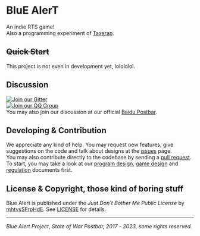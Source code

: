 # BluE AlerT

An indie RTS game!  
Also a programming experiment of [Taxerap](https://github.com/Taxerap).

## ~~Quick Start~~

This project is not even in development yet, lolololol.

## Discussion

[![Join our Gitter](https://badges.gitter.im/gitterHQ/gitter.png)](https://gitter.im/State-of-War-PostBar)  
[![Join our QQ Group](https://pub.idqqimg.com/wpa/images/group.png)](https://qm.qq.com/cgi-bin/qm/qr?k=fR7D07D2wcXB66H8E5aUMXp0x6PHst9D&jump_from=webapi)  
You may also join our discussion at our official [Baidu Postbar](https://tieba.baidu.com/f?kw=%E8%93%9D%E8%89%B2%E8%AD%A6%E6%88%92).

## Developing & Contribution

We appreciate any kind of help. You may request new features, give suggestions on the code and talk about designs at the [issues](https://github.com/State-of-War-PostBar/Blue-Alert/issues) page.  
You may also contribute directly to the codebase by sending a [pull request](https://github.com/State-of-War-PostBar/Blue-Alert/pulls).  
To start, you may take a look at our [program design](docs/program_design.md), [game design](docs/game_design.md) and [regulation](docs/regulation.md) documents first.

## License & Copyright, those kind of boring stuff

Blue Alert is published under the _Just Don't Bother Me Public License_ by [mhtvsSFrpHdE](https://github.com/mhtvsSFrpHdE). See [LICENSE](LICENSE) for details.

---

_Blue Alert Project, State of War Postbar, 2017 - 2023, some rights reserved._
